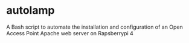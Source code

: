 # autolamp
A Bash script to automate the installation and configuration of an Open Access Point Apache web server on Rapsberrypi 4  
